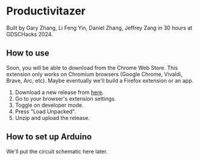 # Productivitazer

Built by Gary Zhang, Li Feng Yin, Daniel Zhang, Jeffrey Zang in 30 hours at GDSCHacks 2024.

## How to use
Soon, you will be able to download from the Chrome Web Store. This extension only works on Chromium browsers (Google Chrome, Vivaldi, Brave, Arc, etc). Maybe eventually we'll build a Firefox extension or an app.
1. Download a new release from [here](https://github.com/Yourself1011/productivity-taser/releases). 
2. Go to your browser's extension settings.
3. Toggle on developer mode.
4. Press "Load Unpacked".
5. Unzip and upload the release. 

## How to set up Arduino
We'll put the circuit schematic here later.